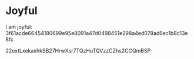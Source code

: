 # Joyful

I am joyful: 3f61acde66454180699e95e8091a47d0498451e298a4ed078ad6ec1b8c13e8fc


22extLxekaxhkSB27HrwXsr7TQzHuTQVzzCZhs2CCQmBSP